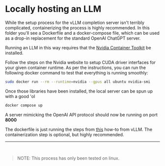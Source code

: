 # Locally hosting an LLM

While the setup process for the vLLM completion server isn't terribly complicated, containerizing the process is highly recommended. In this folder you'll see a Dockerfile and a docker-compose file, which can be used as a drop-in replacement for the standard OpenAI ChatGPT server. 

Running an LLM in this way requires that the [Nvidia Container Toolkit](https://docs.nvidia.com/datacenter/cloud-native/container-toolkit/latest/index.html) be installed. 

Follow the steps on the Nvidia website to setup CUDA driver interfaces for your given container runtime. As per the instructions, you can run the following docker command to test that everything is running smoothly:

```bash
sudo docker run --rm --runtime=nvidia --gpus all ubuntu nvidia-smi
```

Once those libraries have been installed, the local server can be spun up with a good 'ol 

```bash
docker compose up
```

A server mimicking the OpenAI API protocol should now be running on port **8000**

The dockerfile is just running the steps from [this](https://docs.vllm.ai/en/latest/getting_started/quickstart.html#openai-compatible-server) how-to from vLLM. The containerization step is optional, but highly recommended.


---

<br />

> NOTE: This process has only been tested on linux.